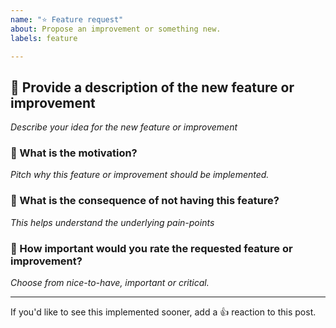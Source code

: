 ```yaml
---
name: "⭐ Feature request"
about: Propose an improvement or something new.
labels: feature

---
```


## 📝 Provide a description of the new feature or improvement
*Describe your idea for the new feature or improvement*

### 🫶 What is the motivation?
*Pitch why this feature or improvement should be implemented.*

### 🔗 What is the consequence of not having this feature?
*This helps understand the underlying pain-points*

### 🚦 How important would you rate the requested feature or improvement?
*Choose from nice-to-have, important or critical.*

---

If you'd like to see this implemented sooner, add a 👍 reaction to this post.
